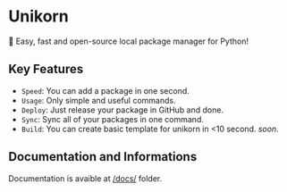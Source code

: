 # Unikorn
🦄 Easy, fast and open-source local package manager for Python!

## Key Features
- `Speed`: You can add a package in one second.
- `Usage`: Only simple and useful commands.
- `Deploy`: Just release your package in GitHub and done.
- `Sync`: Sync all of your packages in one command.
- `Build`: You can create basic template for unikorn in <10 second. _soon._

## Documentation and Informations
Documentation is avaible at [/docs/](https://github.com/5elenay/unikorn/tree/main/docs) folder.